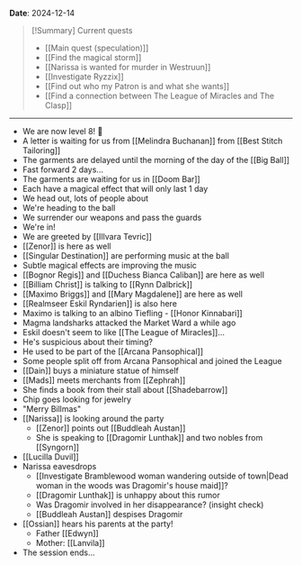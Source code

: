 **Date**: 2024-12-14

> [!Summary] Current quests
> - [[Main quest (speculation)]]
> - [[Find the magical storm]]
> - [[Narissa is wanted for murder in Westruun]]
> - [[Investigate Ryzzix]]
> - [[Find out who my Patron is and what she wants]]
> - [[Find a connection between The League of Miracles and The Clasp]]

---
- We are now level 8! 🎉
- A letter is waiting for us from [[Melindra Buchanan]] from [[Best Stitch Tailoring]]
- The garments are delayed until the morning of the day of the [[Big Ball]]
- Fast forward 2 days...
- The garments are waiting for us in [[Doom Bar]]
- Each have a magical effect that will only last 1 day
- We head out, lots of people about
- We're heading to the ball
- We surrender our weapons and pass the guards
- We're in!
- We are greeted by [[Illvara Tevric]]
- [[Zenor]] is here as well
- [[Singular Destination]] are performing music at the ball
- Subtle magical effects are improving the music
- [[Bognor Regis]] and [[Duchess Bianca Caliban]] are here as well
- [[Billiam Christ]] is talking to [[Rynn Dalbrick]]
- [[Maximo Briggs]] and [[Mary Magdalene]] are here as well
- [[Realmseer Eskil Ryndarien]] is also here
- Maximo is talking to an albino Tiefling - [[Honor Kinnabari]]
- Magma landsharks attacked the Market Ward a while ago
- Eskil doesn't seem to like [[The League of Miracles]]...
- He's suspicious about their timing?
- He used to be part of the [[Arcana Pansophical]]
- Some people split off from Arcana Pansophical and joined the League
- [[Dain]] buys a miniature statue of himself
- [[Mads]] meets merchants from [[Zephrah]]
- She finds a book from their stall about [[Shadebarrow]]
- Chip goes looking for jewelry
- "Merry Billmas"
- [[Narissa]] is looking around the party
	- [[Zenor]] points out [[Buddleah Austan]]
	- She is speaking to [[Dragomir Lunthak]] and two nobles from [[Syngorn]]
- [[Lucilla Duvil]]
- Narissa eavesdrops
	- [[Investigate Bramblewood woman wandering outside of town|Dead woman in the woods was Dragomir's house maid]]?
	- [[Dragomir Lunthak]] is unhappy about this rumor
	- Was Dragomir involved in her disappearance? (insight check)
	- [[Buddleah Austan]] despises Dragomir
- [[Ossian]] hears his parents at the party!
	- Father [[Edwyn]]
	- Mother: [[Lanvila]]
- The session ends...